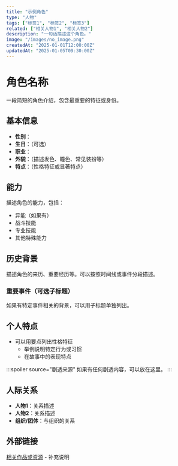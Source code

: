 ```yaml
---
title: "示例角色"
type: "人物"
tags: ["标签1", "标签2", "标签3"]
related: ["相关人物1", "相关人物2"]
description: "一句话描述这个角色。"
image: "/images/no_image.png"
createdAt: "2025-01-01T12:00:00Z"
updatedAt: "2025-01-05T09:30:00Z"
---
```

# 角色名称

一段简短的角色介绍，包含最重要的特征或身份。

## 基本信息

- **性别**：
- **生日**：（可选）
- **职业**：
- **外貌**：（描述发色、瞳色、常见装扮等）
- **特点**：（性格特征或显著特点）

## 能力

描述角色的能力，包括：
- 异能（如果有）
- 战斗技能
- 专业技能
- 其他特殊能力

## 历史背景

描述角色的来历、重要经历等。可以按照时间线或事件分段描述。

### 重要事件（可选子标题）
如果有特定事件相关的背景，可以用子标题单独列出。

## 个人特点

- 可以用要点列出性格特征
    - 举例说明特定行为或习惯
    - 在故事中的表现特点

:::spoiler source="剧透来源"
如果有任何剧透内容，可以放在这里。
:::

## 人际关系

- **人物1**：关系描述
- **人物2**：关系描述
- **组织/团体**：与组织的关系

## 外部链接

[相关作品或资源](链接地址) - 补充说明